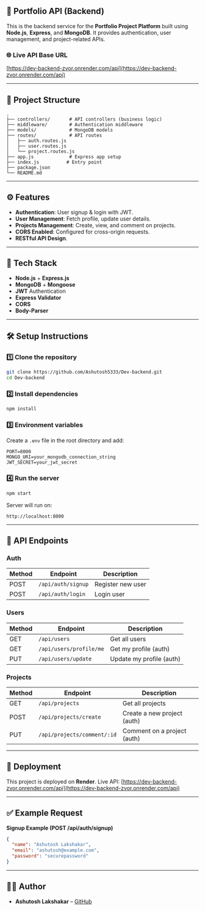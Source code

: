 ## 🚀 Portfolio API (Backend)

This is the backend service for the **Portfolio Project Platform** built using **Node.js**, **Express**, and **MongoDB**. It provides authentication, user management, and project-related APIs.

### 🌐 Live API Base URL

[https://dev-backend-zvor.onrender.com/api](https://dev-backend-zvor.onrender.com/api)

---

## 📂 Project Structure

```
.
├── controllers/       # API controllers (business logic)
├── middleware/        # Authentication middleware
├── models/            # MongoDB models
├── routes/            # API routes
│   ├── auth.routes.js
│   ├── user.routes.js
│   └── project.routes.js
├── app.js             # Express app setup
├── index.js          # Entry point
├── package.json
└── README.md
```

---

## ⚙️ Features

* **Authentication**: User signup & login with JWT.
* **User Management**: Fetch profile, update user details.
* **Projects Management**: Create, view, and comment on projects.
* **CORS Enabled**: Configured for cross-origin requests.
* **RESTful API Design**.

---

## 🔧 Tech Stack

* **Node.js** + **Express.js**
* **MongoDB** + **Mongoose**
* **JWT** Authentication
* **Express Validator**
* **CORS**
* **Body-Parser**

---

## 🛠️ Setup Instructions

### 1️⃣ Clone the repository

```bash
git clone https://github.com/Ashutosh5333/Dev-backend.git
cd Dev-backend
```

### 2️⃣ Install dependencies

```bash
npm install
```

### 3️⃣ Environment variables

Create a `.env` file in the root directory and add:

```env
PORT=8000
MONGO_URI=your_mongodb_connection_string
JWT_SECRET=your_jwt_secret
```

### 4️⃣ Run the server

```bash
npm start
```

Server will run on:

```
http://localhost:8000
```

---

## 📌 API Endpoints

### Auth

| Method | Endpoint           | Description       |
| ------ | ------------------ | ----------------- |
| POST   | `/api/auth/signup` | Register new user |
| POST   | `/api/auth/login`  | Login user        |

### Users

| Method | Endpoint                | Description              |
| ------ | ----------------------- | ------------------------ |
| GET    | `/api/users`            | Get all users            |
| GET    | `/api/users/profile/me` | Get my profile (auth)    |
| PUT    | `/api/users/update`     | Update my profile (auth) |

### Projects

| Method | Endpoint                    | Description                 |
| ------ | --------------------------- | --------------------------- |
| GET    | `/api/projects`             | Get all projects            |
| POST   | `/api/projects/create`      | Create a new project (auth) |
| PUT    | `/api/projects/comment/:id` | Comment on a project (auth) |

---

## 🚀 Deployment

This project is deployed on **Render**.
Live API: [https://dev-backend-zvor.onrender.com/api](https://dev-backend-zvor.onrender.com/api)

---

## ✅ Example Request

**Signup Example (POST /api/auth/signup)**

```json
{
  "name": "Ashutosh Lakshakar",
  "email": "ashutosh@example.com",
  "password": "securepassword"
}
```

---

## 🧑‍💻 Author

* **Ashutosh Lakshakar** – [GitHub]([https://github.com/your-username](https://github.com/Ashutosh5333))


